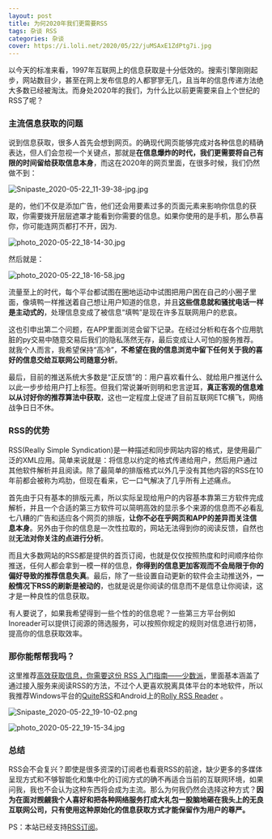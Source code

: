 ```yaml
---
layout: post
title: 为何2020年我们更需要RSS
tags: 杂谈 RSS
categories: 杂谈
cover: https://i.loli.net/2020/05/22/juMSAxE1ZdPtg7i.jpg
---
```


以今天的标准来看，1997年互联网上的信息获取是十分低效的。搜索引擎刚刚起步，网站数目少，甚至在网上发布信息的人都寥寥无几，且当年的信息传递方法绝大多数已经被淘汰。而身处2020年的我们，为什么比以前更需要来自上个世纪的RSS了呢？

### 主流信息获取的问题

说到信息获取，很多人首先会想到网页。的确现代网页能够完成对各种信息的精确表达，但人们会忽视一个关键点，那就是**在信息爆炸的时代，我们更需要将自己有限的时间留给获取信息本身**，而这在2020年的网页里面，在很多时候，我们仍然做不到：

![Snipaste_2020-05-22_11-39-38-jpg.jpg](https://i.loli.net/2020/05/22/Cp18K5H9eshiumF.jpg)

是的，他们不仅是添加广告，他们还会用要素过多的页面元素来影响你信息的获取，你需要拨开层层遮罩才能看到你需要的信息。如果你使用的是手机，那么恭喜你，你可能连网页都打不开，因为.

![photo_2020-05-22_18-14-30.jpg](https://i.loli.net/2020/05/22/MjiurcRlSeX1B4J.jpg)

然后就是：

![photo_2020-05-22_18-16-58.jpg](https://i.loli.net/2020/05/22/BbJusGERrPqQanU.jpg)

流量至上的时代，每个平台都试图在圈地运动中试图把用户困在自己的小圈子里面，像填鸭一样推送着自己想让用户知道的信息，并且**这些信息就和骚扰电话一样是主动式的**，处理信息变成了被信息“填鸭”是现在许多互联网用户的悲哀。

这也引申出第二个问题，在APP里面浏览会留下记录。在经过分析和在各个应用肮脏的py交易中随意交易后我们的隐私荡然无存，最后变成让人可怕的服务推荐。就我个人而言，我希望保持“高冷”，**不希望在我的信息浏览中留下任何关于我的喜好的信息交给互联网公司随意分析**。

最后，目前的推送系统大多数是“正反馈”的：用户喜欢看什么、就给用户推送什么以此一步步给用户打上标签。但我们常说兼听则明和忠言逆耳，**真正客观的信息难以从讨好你的推荐算法中获取**，这也一定程度上促进了目前互联网ETC横飞，网络战争日日不休。

### RSS的优势

RSS(Really Simple Syndication)是一种描述和同步网站内容的格式，是使用最广泛的XML应用。简单来说就是：将信息以约定的格式传递给用户，然后用户通过其他软件解析并且阅读。除了最简单的排版格式以外几乎没有其他内容的RSS在10年前都会被称为鸡肋，但现在看来，它一口气解决了几乎所有上述痛点。

首先由于只有基本的排版元素，所以实际呈现给用户的内容基本靠第三方软件完成解析，并且一个合适的第三方软件可以简明高效的显示多个来源的信息而不必看乱七八糟的广告和适应各个网页的排版，**让你不必在乎网页和APP的差异而关注信息本身**。另外由于你的信息是一次性拉取的，网站无法得到你的阅读反馈，自然也就**无法对你关注的点进行分析**。

而且大多数网站的RSS都是提供的首页订阅，也就是仅仅按照热度和时间顺序给你推送，任何人都会拿到一模一样的信息，**你得到的信息更加客观而不会局限于你的偏好导致的推荐信息失真**。最后，除了一些设置自动更新的软件会主动推送外，**一般情况下RSS的刷新是被动的**，也就是说是你阅读的信息而不是信息让你阅读，这才是一种良性的信息获取。

有人要说了，如果我希望得到一些个性的的信息呢？一些第三方平台例如Inoreader可以提供订阅源的筛选服务，可以按照你规定的规则对信息进行初筛，提高你的信息获取效率。

### 那你能帮帮我吗？

这里推荐[高效获取信息，你需要这份 RSS 入门指南——少数派](go?url=https://sspai.com/post/56391)，里面基本涵盖了通过接入服务来阅读RSS的方法，不过个人更喜欢脱离具体平台的本地软件，所以我推荐Windows平台的[QuiteRSS](go?url=https://quiterss.org/)和Android上的[Rolly RSS Reader](go?url=https://www.coolapk.com/apk/com.blend.rolly) 。

![Snipaste_2020-05-22_19-10-02.png](https://i.loli.net/2020/05/22/jEHheQqSo9rvwlN.png)

![photo_2020-05-22_19-15-34.jpg](https://i.loli.net/2020/05/22/wopH1XE354cPfRU.jpg)

### 总结

RSS会不会复兴？即使是很多资深的订阅者也看衰RSS的前途，缺少更多的多媒体呈现方式和不够智能化和集中化的订阅方式的确不再适合当前的互联网环境，如果问我，我也不会认为这种东西将会成为主流。那么为何我仍然会选择这种方式？**因为在面对觊觎我个人喜好和把各种网络服务打成大礼包一股脑地砸在我头上的无良互联网公司，只有使用这种原始化的信息获取方式才能保留作为用户的尊严。**

PS：本站已经支持[RSS订阅](https://takuron.top/feed.xml)。
